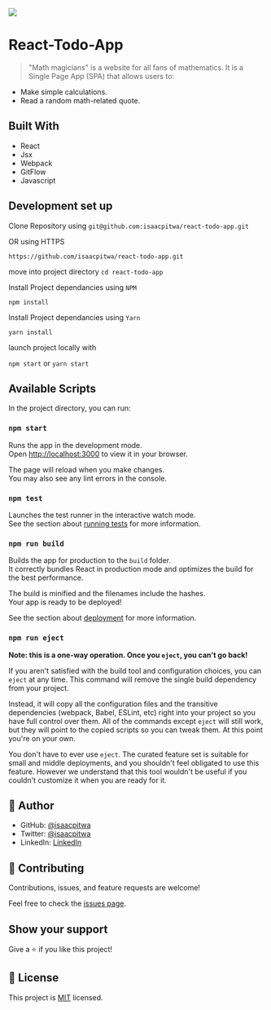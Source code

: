 ![](https://img.shields.io/badge/Microverse-blueviolet)
# React-Todo-App

>"Math magicians" is a website for all fans of mathematics. It is a Single Page App (SPA) that allows users to:
 - Make simple calculations.
 - Read a random math-related quote.

<!-- ## Live preview

Take a look at the Movies page we Create => [link](https://juanse7793.github.io/Capstone-2/) -->

## Built With

- React
- Jsx
- Webpack
- GitFlow
- Javascript

## Development set up
Clone Repository  using 
`git@github.com:isaacpitwa/react-todo-app.git` 

OR  using HTTPS

`https://github.com/isaacpitwa/react-todo-app.git` 

move into project directory
`cd react-todo-app`

Install  Project dependancies using `NPM`

`npm install`

Install  Project dependancies using   `Yarn`

`yarn install`

launch project locally with 

`npm start` or `yarn start`


## Available Scripts

In the project directory, you can run:

### `npm start`

Runs the app in the development mode.\
Open [http://localhost:3000](http://localhost:3000) to view it in your browser.

The page will reload when you make changes.\
You may also see any lint errors in the console.

### `npm test`

Launches the test runner in the interactive watch mode.\
See the section about [running tests](https://facebook.github.io/create-react-app/docs/running-tests) for more information.

### `npm run build`

Builds the app for production to the `build` folder.\
It correctly bundles React in production mode and optimizes the build for the best performance.

The build is minified and the filenames include the hashes.\
Your app is ready to be deployed!

See the section about [deployment](https://facebook.github.io/create-react-app/docs/deployment) for more information.

### `npm run eject`

**Note: this is a one-way operation. Once you `eject`, you can't go back!**

If you aren't satisfied with the build tool and configuration choices, you can `eject` at any time. This command will remove the single build dependency from your project.

Instead, it will copy all the configuration files and the transitive dependencies (webpack, Babel, ESLint, etc) right into your project so you have full control over them. All of the commands except `eject` will still work, but they will point to the copied scripts so you can tweak them. At this point you're on your own.

You don't have to ever use `eject`. The curated feature set is suitable for small and middle deployments, and you shouldn't feel obligated to use this feature. However we understand that this tool wouldn't be useful if you couldn't customize it when you are ready for it.

## 👤 Author

- GitHub: [@isaacpitwa](https://github.com/isaacpitwa)
- Twitter: [@isaacpitwa](https://twitter.com/isaacpitwa)
- LinkedIn: [LinkedIn](https://linkedin.com/in/isaac-pitwa)
## 🤝 Contributing

Contributions, issues, and feature requests are welcome!

Feel free to check the [issues page](../../issues/).

## Show your support

Give a ⭐️ if you like this project!


## 📝 License

This project is [MIT](./MIT.md) licensed.
